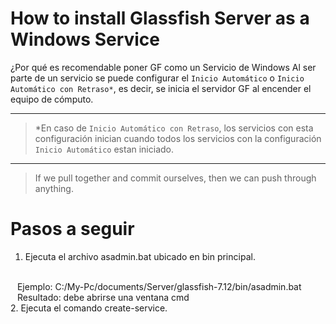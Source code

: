 # How to install Glassfish Server as a Windows Service

¿Por qué es recomendable poner GF como un Servicio de Windows
Al ser parte de un servicio se puede configurar el `Inicio Automático` o `Inicio Automático con Retraso*`, es decir, se inicia el servidor GF al encender el equipo de cómputo. 

---
> *En caso de `Inicio Automático con Retraso`, los servicios con esta configuración inician cuando todos los servicios con la configuración `Inicio Automático` estan iniciado.

---
> If we pull together and commit ourselves, then we can push through anything.

# Pasos a seguir</h5>
1. Ejecuta el archivo asadmin.bat ubicado en bin principal. 
<br/>
&ensp; Ejemplo: C:/My-Pc/documents/Server/glassfish-7.12/bin/asadmin.bat
<br/>
&ensp; Resultado: debe abrirse una ventana cmd
<br/>
2. Ejecuta el comando create-service.

